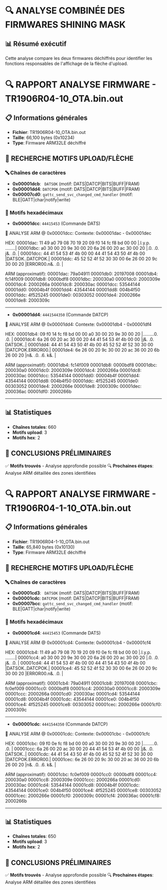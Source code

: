 
# 🔍 ANALYSE COMBINÉE DES FIRMWARES SHINING MASK

## 📊 Résumé exécutif
Cette analyse compare les deux firmwares déchiffrés pour identifier
les fonctions responsables de l'affichage de la flèche d'upload.


# 🔍 RAPPORT ANALYSE FIRMWARE - TR1906R04-10_OTA.bin.out

## 📋 Informations générales
- **Fichier**: TR1906R04-10_OTA.bin.out
- **Taille**: 66,100 bytes (0x10234)
- **Type**: Firmware ARM32LE déchiffré

## 🎯 RECHERCHE MOTIFS UPLOAD/FLÈCHE

### 🔤 Chaînes de caractères
- **0x00001dcb**: ` DATSOK` (motif: DATS|DATCP|BITS|BUFF|FRAM)
- **0x00001dd4**: `DATCPOK` (motif: DATS|DATCP|BITS|BUFF|FRAM)
- **0x00007cd0**: `gattc_send_svc_changed_cmd_handler` (motif: BLE|GATT|char|notify|write)

### 🔢 Motifs hexadécimaux
- **0x00001dcc**: `44415453` (Commande DATS)

📍 ANALYSE ARM @ 0x00001dcc:
Contexte: 0x00001dac - 0x00001dec

HEX:
00001dac: 11 49 a0 79 08 70 19 20 09 f0 14 fc f8 bd 00 00  |.I.y.p. ........|
00001dbc: a0 30 00 20 9e 30 00 20 6a 26 00 20 ac 30 00 20  |.0. .0. j&. .0. |
00001dcc: 44 41 54 53 4f 4b 00 00 44 41 54 43 50 4f 4b 00  |DATSOK..DATCPOK.|
00001ddc: 45 52 52 4f 52 30 30 00 6e 26 00 20 9c 30 00 20  |ERROR00.n&. .0. |

ARM (approximatif):
00001dac: 79a04911
00001db0: 20197008
00001db4: fc14f009
00001db8: 0000bdf8
00001dbc: 200030a0
00001dc0: 2000309e
00001dc4: 2000266a
00001dc8: 200030ac
00001dcc: 53544144
00001dd0: 00004b4f
00001dd4: 43544144
00001dd8: 004b4f50
00001ddc: 4f525245
00001de0: 00303052
00001de4: 2000266e
00001de8: 2000309c

---
- **0x00001dd4**: `4441544350` (Commande DATCP)

📍 ANALYSE ARM @ 0x00001dd4:
Contexte: 0x00001db4 - 0x00001df4

HEX:
00001db4: 09 f0 14 fc f8 bd 00 00 a0 30 00 20 9e 30 00 20  |.........0. .0. |
00001dc4: 6a 26 00 20 ac 30 00 20 44 41 54 53 4f 4b 00 00  |j&. .0. DATSOK..|
00001dd4: 44 41 54 43 50 4f 4b 00 45 52 52 4f 52 30 30 00  |DATCPOK.ERROR00.|
00001de4: 6e 26 00 20 9c 30 00 20 ac 36 00 20 6b 26 00 20  |n&. .0. .6. k&. |

ARM (approximatif):
00001db4: fc14f009
00001db8: 0000bdf8
00001dbc: 200030a0
00001dc0: 2000309e
00001dc4: 2000266a
00001dc8: 200030ac
00001dcc: 53544144
00001dd0: 00004b4f
00001dd4: 43544144
00001dd8: 004b4f50
00001ddc: 4f525245
00001de0: 00303052
00001de4: 2000266e
00001de8: 2000309c
00001dec: 200036ac
00001df0: 2000266b

---

## 📊 Statistiques
- **Chaînes totales**: 660
- **Motifs upload**: 3
- **Motifs hex**: 2

## 🎯 CONCLUSIONS PRÉLIMINAIRES
✅ **Motifs trouvés** - Analyse approfondie possible
🔍 **Prochaines étapes**: Analyse ARM détaillée des zones identifiées


# 🔍 RAPPORT ANALYSE FIRMWARE - TR1906R04-1-10_OTA.bin.out

## 📋 Informations générales
- **Fichier**: TR1906R04-1-10_OTA.bin.out
- **Taille**: 65,840 bytes (0x10130)
- **Type**: Firmware ARM32LE déchiffré

## 🎯 RECHERCHE MOTIFS UPLOAD/FLÈCHE

### 🔤 Chaînes de caractères
- **0x00001cd3**: ` DATSOK` (motif: DATS|DATCP|BITS|BUFF|FRAM)
- **0x00001cdc**: `DATCPOK` (motif: DATS|DATCP|BITS|BUFF|FRAM)
- **0x00007bcc**: `gattc_send_svc_changed_cmd_handler` (motif: BLE|GATT|char|notify|write)

### 🔢 Motifs hexadécimaux
- **0x00001cd4**: `44415453` (Commande DATS)

📍 ANALYSE ARM @ 0x00001cd4:
Contexte: 0x00001cb4 - 0x00001cf4

HEX:
00001cb4: 11 49 a0 79 08 70 19 20 09 f0 0e fc f8 bd 00 00  |.I.y.p. ........|
00001cc4: a0 30 00 20 9e 30 00 20 6a 26 00 20 ac 30 00 20  |.0. .0. j&. .0. |
00001cd4: 44 41 54 53 4f 4b 00 00 44 41 54 43 50 4f 4b 00  |DATSOK..DATCPOK.|
00001ce4: 45 52 52 4f 52 30 30 00 6e 26 00 20 9c 30 00 20  |ERROR00.n&. .0. |

ARM (approximatif):
00001cb4: 79a04911
00001cb8: 20197008
00001cbc: fc0ef009
00001cc0: 0000bdf8
00001cc4: 200030a0
00001cc8: 2000309e
00001ccc: 2000266a
00001cd0: 200030ac
00001cd4: 53544144
00001cd8: 00004b4f
00001cdc: 43544144
00001ce0: 004b4f50
00001ce4: 4f525245
00001ce8: 00303052
00001cec: 2000266e
00001cf0: 2000309c

---
- **0x00001cdc**: `4441544350` (Commande DATCP)

📍 ANALYSE ARM @ 0x00001cdc:
Contexte: 0x00001cbc - 0x00001cfc

HEX:
00001cbc: 09 f0 0e fc f8 bd 00 00 a0 30 00 20 9e 30 00 20  |.........0. .0. |
00001ccc: 6a 26 00 20 ac 30 00 20 44 41 54 53 4f 4b 00 00  |j&. .0. DATSOK..|
00001cdc: 44 41 54 43 50 4f 4b 00 45 52 52 4f 52 30 30 00  |DATCPOK.ERROR00.|
00001cec: 6e 26 00 20 9c 30 00 20 ac 36 00 20 6b 26 00 20  |n&. .0. .6. k&. |

ARM (approximatif):
00001cbc: fc0ef009
00001cc0: 0000bdf8
00001cc4: 200030a0
00001cc8: 2000309e
00001ccc: 2000266a
00001cd0: 200030ac
00001cd4: 53544144
00001cd8: 00004b4f
00001cdc: 43544144
00001ce0: 004b4f50
00001ce4: 4f525245
00001ce8: 00303052
00001cec: 2000266e
00001cf0: 2000309c
00001cf4: 200036ac
00001cf8: 2000266b

---

## 📊 Statistiques
- **Chaînes totales**: 650
- **Motifs upload**: 3
- **Motifs hex**: 2

## 🎯 CONCLUSIONS PRÉLIMINAIRES
✅ **Motifs trouvés** - Analyse approfondie possible
🔍 **Prochaines étapes**: Analyse ARM détaillée des zones identifiées

